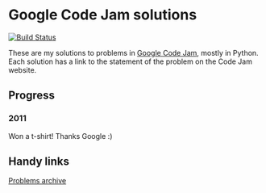 Google Code Jam solutions
==================

[![Build Status](https://travis-ci.org/hickford/codejam.svg?branch=master)](https://travis-ci.org/hickford/codejam)

These are my solutions to problems in [Google Code Jam](https://code.google.com/codejam), mostly in Python.  Each solution has a link to the statement of the problem on the Code Jam website.

Progress
-----

### 2011

Won a t-shirt! Thanks Google :)

Handy links
-----

[Problems archive](https://code.google.com/codejam/contests.html)

